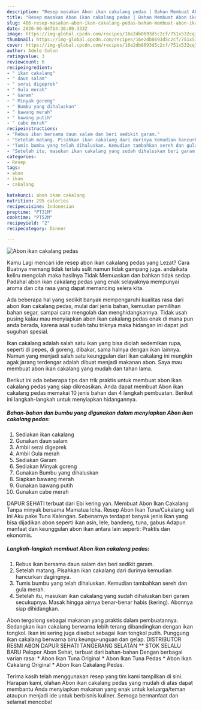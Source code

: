 ```yaml
---
description: "Resep masakan Abon ikan cakalang pedas | Bahan Membuat Abon ikan cakalang pedas Yang Enak Banget"
title: "Resep masakan Abon ikan cakalang pedas | Bahan Membuat Abon ikan cakalang pedas Yang Enak Banget"
slug: 486-resep-masakan-abon-ikan-cakalang-pedas-bahan-membuat-abon-ikan-cakalang-pedas-yang-enak-banget
date: 2020-06-04T14:36:09.333Z
image: https://img-global.cpcdn.com/recipes/16e2db8693d5c2cf/751x532cq70/abon-ikan-cakalang-pedas-foto-resep-utama.jpg
thumbnail: https://img-global.cpcdn.com/recipes/16e2db8693d5c2cf/751x532cq70/abon-ikan-cakalang-pedas-foto-resep-utama.jpg
cover: https://img-global.cpcdn.com/recipes/16e2db8693d5c2cf/751x532cq70/abon-ikan-cakalang-pedas-foto-resep-utama.jpg
author: Adele Colon
ratingvalue: 3
reviewcount: 6
recipeingredient:
- " ikan cakalang"
- " daun salam"
- " serai digeprek"
- " Gula merah"
- " Garam"
- " Minyak goreng"
- " Bumbu yang dihaluskan"
- " bawang merah"
- " bawang putih"
- " cabe merah"
recipeinstructions:
- "Rebus ikan bersama daun salam dan beri sedikit garam."
- "Setelah matang. Pisahkan ikan cakalang dari durinya kemudian hancurkan dagingnya."
- "Tumis bumbu yang telah dihaluskan. Kemudian tambahkan sereh dan gula merah."
- "Setelah itu, masukan ikan cakalang yang sudah dihaluskan beri garam secukupnya. Masak hingga airnya benar-benar habis (kering). Abonnya siap dihidangkan."
categories:
- Resep
tags:
- abon
- ikan
- cakalang

katakunci: abon ikan cakalang 
nutrition: 295 calories
recipecuisine: Indonesian
preptime: "PT31M"
cooktime: "PT52M"
recipeyield: "2"
recipecategory: Dinner

---
```



![Abon ikan cakalang pedas](https://img-global.cpcdn.com/recipes/16e2db8693d5c2cf/751x532cq70/abon-ikan-cakalang-pedas-foto-resep-utama.jpg)

Kamu Lagi mencari ide resep abon ikan cakalang pedas yang Lezat? Cara Buatnya memang tidak terlalu sulit namun tidak gampang juga. andaikata keliru mengolah maka hasilnya Tidak Memuaskan dan bahkan tidak sedap. Padahal abon ikan cakalang pedas yang enak selayaknya mempunyai aroma dan cita rasa yang dapat memancing selera kita.

Ada beberapa hal yang sedikit banyak mempengaruhi kualitas rasa dari abon ikan cakalang pedas, mulai dari jenis bahan, kemudian pemilihan bahan segar, sampai cara mengolah dan menghidangkannya. Tidak usah pusing kalau mau menyiapkan abon ikan cakalang pedas enak di mana pun anda berada, karena asal sudah tahu triknya maka hidangan ini dapat jadi suguhan spesial.

Ikan cakalang adalah salah satu ikan yang bisa diolah sedemikan rupa, seperti di pepes, di goreng, dibakar, sama halnya dengan ikan lainnya. Namun yang menjadi salah satu keunggulan dari ikan cakalang ini mungkin agak jarang terdengar adalah dibuat menjadi makanan abon. Saya mau membuat abon ikan cakalang yang mudah dan tahan lama.


Berikut ini ada beberapa tips dan trik praktis untuk membuat abon ikan cakalang pedas yang siap dikreasikan. Anda dapat membuat Abon ikan cakalang pedas memakai 10 jenis bahan dan 4 langkah pembuatan. Berikut ini langkah-langkah untuk menyiapkan hidangannya.

<!--inarticleads1-->

##### Bahan-bahan dan bumbu yang digunakan dalam menyiapkan Abon ikan cakalang pedas:

1. Sediakan  ikan cakalang
1. Gunakan  daun salam
1. Ambil  serai digeprek
1. Ambil  Gula merah
1. Sediakan  Garam
1. Sediakan  Minyak goreng
1. Gunakan  Bumbu yang dihaluskan
1. Siapkan  bawang merah
1. Gunakan  bawang putih
1. Gunakan  cabe merah


DAPUR SEHATI terbuat dari Ebi kering yan. Membuat Abon Ikan Cakalang Tanpa minyak bersama Mamatua Icha. Resep Abon Ikan Tuna/Cakalang kali ini Aku pake Tuna Kalengan. Sebenarnya terdapat banyak jenis ikan yang bisa dijadikan abon seperti ikan asin, lele, bandeng, tuna, gabus Adapun manfaat dan keunggulan abon ikan antara lain seperti: Praktis dan ekonomis. 

<!--inarticleads2-->

##### Langkah-langkah membuat Abon ikan cakalang pedas:

1. Rebus ikan bersama daun salam dan beri sedikit garam.
1. Setelah matang. Pisahkan ikan cakalang dari durinya kemudian hancurkan dagingnya.
1. Tumis bumbu yang telah dihaluskan. Kemudian tambahkan sereh dan gula merah.
1. Setelah itu, masukan ikan cakalang yang sudah dihaluskan beri garam secukupnya. Masak hingga airnya benar-benar habis (kering). Abonnya siap dihidangkan.


Abon tergolong sebagai makanan yang praktis dalam pembuatannya. Sedangkan ikan cakalang berwarna lebih terang dibandingkan dengan ikan tongkol. Ikan ini sering juga disebut sebagai ikan tongkol putih. Punggung ikan cakalang berwarna biru keungu-unguan dan gelap. DISTRIBUTOR RESMI ABON DAPUR SEHATI TANGERANG SELATAN ** STOK SELALU BARU Pelopor Abon Sehat, terbuat dari bahan-bahan Dengan berbagai varian rasa: * Abon Ikan Tuna Original * Abon Ikan Tuna Pedas * Abon Ikan Cakalang Original * Abon Ikan Cakalang Pedas. 

Terima kasih telah menggunakan resep yang tim kami tampilkan di sini. Harapan kami, olahan Abon ikan cakalang pedas yang mudah di atas dapat membantu Anda menyiapkan makanan yang enak untuk keluarga/teman ataupun menjadi ide untuk berbisnis kuliner. Semoga bermanfaat dan selamat mencoba!
